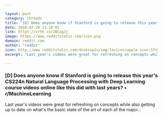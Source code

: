 ```yaml
---

layout: post
category: threads
title: "[D] Does anyone know if Stanford is going to release this year's CS224n Natural Language Processing with Deep Learning course videos online like this did with last years?"
date: 2018-02-20 13:18:02
link: https://vrhk.co/2BCagJj
image: https://www.redditstatic.com/icon.png
domain: reddit.com
author: "reddit"
icon: http://www.redditstatic.com/desktop2x/img/favicon/apple-icon-57x57.png
excerpt: "Last year's videos were great for refreshing on concepts while also getting up to date on what's the basic state of the art of each of the major..."

---
```


### [D] Does anyone know if Stanford is going to release this year's CS224n Natural Language Processing with Deep Learning course videos online like this did with last years? • r/MachineLearning

Last year's videos were great for refreshing on concepts while also getting up to date on what's the basic state of the art of each of the major...